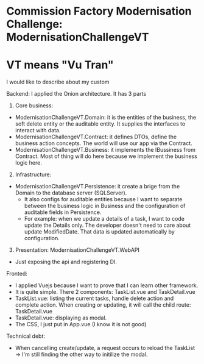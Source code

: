 # Commission Factory Modernisation Challenge: ModernisationChallengeVT
# VT means "Vu Tran"

I would like to describe about my custom

Backend:
I applied the Onion architecture. It has 3 parts
1. Core business:
- ModernisationChallengeVT.Domain: it is the entities of the business, the soft delete entity or the auditable entity. It supplies the interfaces to interact with data.
- ModernisationChallengeVT.Contract: it defines DTOs, define the business action concepts. The world will use our app via the Contract.
- ModernisationChallengeVT.Business: it implements the IBussiness from Contract. Most of thing will do here because we implement the business logic here.
2. Infrastructure:
- ModernisationChallengeVT.Persistence: it create a brige from the Domain to the database server (SQLServer). 
  - It also configs for auditable entities because I want to separate between the business logic in Business and the configuration of auditable fields in Persistence.
  - For example: when we update a details of a task, I want to code update the Details only. The developer doesn't need to care about update ModifiedDate. That data is updated automatically by configuration.
3. Presentation: ModernisationChallengeVT.WebAPI
- Just exposing the api and registering DI.

Fronted:
- I applied Vuejs because I want to prove that I can learn other framework.
- It is quite simple. There 2 components: TaskList.vue and TaskDetail.vue
- TaskList.vue: listing the current tasks, handle delete action and complete action. When creating or updating, it will call the child route: TaskDetail.vue
- TaskDetail.vue: displaying as modal.
- The CSS, I just put in App.vue (I know it is not good)


Technical debt:
- When cancelling create/update, a request occurs to reload the TaskList -> I'm still finding the other way to initilize the modal.
